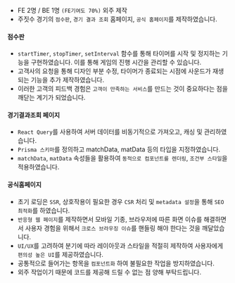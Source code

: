 - FE 2명 / BE 1명 `(FE기여도 70%)` 외주 제작
- 주짓수 경기의 `점수판`, `경기 결과 조회` 홈페이지, `공식 홈페이지`를 제작하였습니다.

#### 점수판

- `startTimer`, `stopTimer`, `setInterval` 함수를 통해 타이머를 시작 및 정지하는 기능을 구현하였습니다. 이를 통해 게임의 진행 시간을 관리할 수 있습니다.
- 고객사의 요청을 통해 디자인 부분 수정, 타이머가 종료되는 시점에 사운드가 재생되는 기능을 추가 제작하였습니다.
- 이러한 고객의 피드백 경험은 `고객이 만족하는 서비스`를 만드는 것이 중요하다는 점을 깨닫는 계기가 되었습니다.

#### 경기결과조회 페이지

- `React Query`를 사용하여 서버 데이터를 비동기적으로 가져오고, 캐싱 및 관리하였습니다.
- `Prisma 스키마`를 정의하고 matchData, matData 등의 타입을 지정하였습니다.
- `matchData`, `matData` 속성들을 활용하여 `동적으로 컴포넌트를 렌더링`, `조건부 스타일`을 적용하였습니다.

#### 공식홈페이지

- 초기 로딩은 `SSR`, 상호작용이 필요한 경우 `CSR` 처리 및 `metadata 설정`을 통해 `SEO 최적화`를 하였습니다.
- `반응형 웹 페이지`를 제작하면서 모바일 기종, 브라우저에 따른 화면 이슈를 해결하면서 사용자 경험을 위해서 `크로스 브라우징 이슈`를 핸들링 해야 한다는 것을 깨달았습니다.
- `UI/UX`를 고려하여 분기에 따라 레이아웃과 스타일을 적절히 제작하여 사용자에게 `편의성 높은 UI`를 제공하였습니다.
- 공통적으로 들어가는 항목을 `컴포넌트화` 하여 불필요한 작업을 방지하였습니다.
- 외주 작업이기 때문에 코드를 제공해 드릴 수 없는 점 양해 부탁드립니다.
